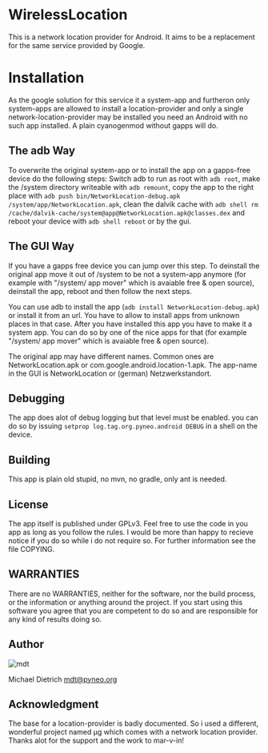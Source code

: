 WirelessLocation
================

This is a network location provider for Android. It aims to be a replacement
for the same service provided by Google.

Installation
============

As the google solution for this service it a system-app and furtheron only
system-apps are allowed to install a location-provider and only a single
network-location-provider may be installed you need an Android with no such app
installed. A plain cyanogenmod without gapps will do.

The adb Way
-----------

To overwrite the original system-app or to install the app on a gapps-free
device do the following steps: Switch adb to run as root with `adb root`, make
the /system directory writeable with `adb remount`, copy the app to the right
place with `adb push bin/NetworkLocation-debug.apk
/system/app/NetworkLocation.apk`, clean the dalvik cache with `adb shell rm
/cache/dalvik-cache/system@app@NetworkLocation.apk@classes.dex` and reboot your
device with `adb shell reboot` or by the gui.

The GUI Way
-----------

If you have a gapps free device you can jump over this step. To
deinstall the original app move it out of /system to be not a
system-app anymore (for example with "/system/ app mover" which is avaiable
free & open source), deinstall the app, reboot and then follow the next steps.

You can use adb to install the app (`adb install NetworkLocation-debug.apk`) or
install it from an url. You have to allow to install apps from unknown places
in that case. After you have installed this app you have to make it a system
app. You can do so by one of the nice apps for that (for example "/system/ app
mover" which is avaiable free & open source).

The original app may have different names. Common ones are NetworkLocation.apk
or com.google.android.location-1.apk. The app-name in the GUI is
NetworkLocation or (german) Netzwerkstandort.

Debugging
---------

The app does alot of debug logging but that level must be enabled. you can do
so by issuing `setprop log.tag.org.pyneo.android DEBUG` in a shell on
the device.

Building
--------

This app is plain old stupid, no mvn, no gradle, only ant is needed.

License
-------

The app itself is published under GPLv3. Feel free to use the code in you app
as long as you follow the rules. I would be more than happy to recieve notice
if you do so while i do not require so. For further information see the file
COPYING.

WARRANTIES
----------

There are no WARRANTIES, neither for the software, nor the build process, or
the information or anything around the project. If you start using this
software you agree that you are competent to do so and are responsible for any
kind of results doing so.

Author
------

![mdt](https://emdete.de/michael.dietrich.jpg)

Michael Dietrich <mdt@pyneo.org>

Acknowledgment
--------------

The base for a location-provider is badly documented. So i used a different,
wonderful project named μg which comes with a network location provider. Thanks
alot for the support and the work to mar-v-in!

